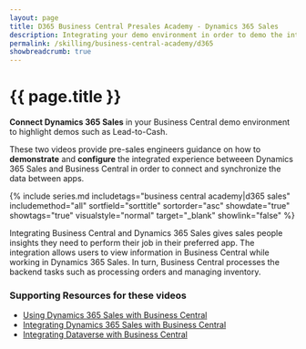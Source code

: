 ```yaml
---
layout: page
title: D365 Business Central Presales Academy - Dynamics 365 Sales
description: Integrating your demo environment in order to demo the integrated experience between Dynamics 365 Sales and Business Central. 
permalink: /skilling/business-central-academy/d365
showbreadcrumb: true
---
```


# {{ page.title }}

**Connect Dynamics 365 Sales** in your Business Central demo environment to highlight demos such as Lead-to-Cash.

These two videos provide pre-sales engineers guidance on how to **demonstrate** and **configure** the integrated experience betweeen Dynamics 365 Sales and Business Central in order to connect and synchronize the data between apps.

{% include series.md 
    includetags="business central academy|d365 sales" includemethod="all" 
    sortfield="sorttitle" sortorder="asc" showdate="true" showtags="true" 
    visualstyle="normal" target="_blank" showlink="false"
%}

Integrating Business Central and Dynamics 365 Sales gives sales people insights they need to perform their job in their preferred app. The integration allows users to view information in Business Central while working in Dynamics 365 Sales. In turn, Business Central processes the backend tasks such as processing orders and managing inventory. 

### Supporting Resources for these videos

* [Using Dynamics 365 Sales with Business Central](https://docs.microsoft.com/en-us/dynamics365/business-central/marketing-integrate-dynamicscrm?tabs=current-experience)
* [Integrating Dynamics 365 Sales with Business Central](https://docs.microsoft.com/en-us/dynamics365/business-central/admin-prepare-dynamics-365-for-sales-for-integration)
* [Integrating Dataverse with Business Central](https://docs.microsoft.com/en-us/dynamics365/business-central/admin-common-data-service)
